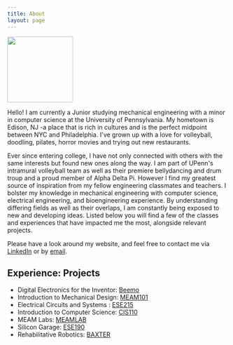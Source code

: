 ```yaml
---
title: About
layout: page
---
```

<img src="http://www.med.upenn.edu/rehabilitation-robotics-lab/assets/user-content/Susan_Zhao.JPG" style="width: 150px;"/>

<p>Hello! I am currently a Junior studying mechanical engineering with a minor in computer science at the University of Pennsylvania. My hometown is Edison, NJ -a place that is rich in cultures and is the perfect midpoint between NYC and Philadelphia. I've grown up with a love for volleyball, doodling, pilates, horror movies and trying out new restaurants. </p>

<p>Ever since entering college, I have not only connected with others with the same interests but found new ones along the way. I am part of UPenn's intramural volleyball team as well as their premiere bellydancing and drum troup and a proud member of Alpha Delta Pi. However I find my greatest source of inspiration from my fellow engineering classmates and teachers. I bolster my knowledge in mechanical engineering with computer science, electrical engineering, and bioengineering experience. By understanding differing fields as well as their overlaps, I am constantly being exposed to new and developing ideas. Listed below you will find a few of the classes and experiences that have impacted me the most, alongside relevant projects. </p>

<p>Please have a look around my website, and feel free to contact me via <a href="https://github.com/">LinkedIn</a> or by <a href="https://github.com/">email</a>. </p>

<h2>Experience: Projects</h2>

<ul class="skill-list">
	<li>Digital Electronics for the Inventor: <a href="https://github.com/">Beemo</a></li>
	<li>Introduction to Mechanical Design: <a href="https://github.com/">MEAM101</a></li>
	<li>Electrical Circuits and Systems : <a href="https://github.com/">ESE215</a></li>
	<li>Introduction to Computer Science: <a href="https://github.com/">CIS110</a></li>
	<li>MEAM Labs: <a href="https://github.com/">MEAMLAB</a></li>
	<li>Silicon Garage: <a href="https://github.com/">ESE190</a></li>
	<li>Rehabilitative Robotics: <a href="https://github.com/">BAXTER</a></li>
</ul>
